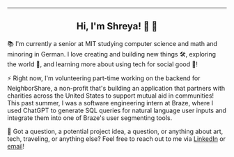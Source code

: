 <hr>

__<h2 align="center">Hi, I'm Shreya! 👋 :dizzy:</h2>__

:books: I'm currently a senior at MIT studying computer science and math and minoring in German. I love creating and building new things 🛠️, exploring the world 🔭, and learning more about using tech for social good 🌱! 

:zap: Right now, I'm volunteering part-time working on the backend for NeighborShare, a non-profit that's building an application that partners with charities across the United States to support mutual aid in communities! This past summer, I was a software engineering intern at Braze, where I used ChatGPT to generate SQL queries for natural language user inputs and integrate them into one of Braze's user segmenting tools.

:speech_balloon: Got a question, a potential project idea, a question, or anything about art, tech, traveling, or anything else? Feel free to reach out to me via [LinkedIn](https://www.linkedin.com/in/shreyareshamwala) or [email](mailto:shreyar@mit.edu)!
